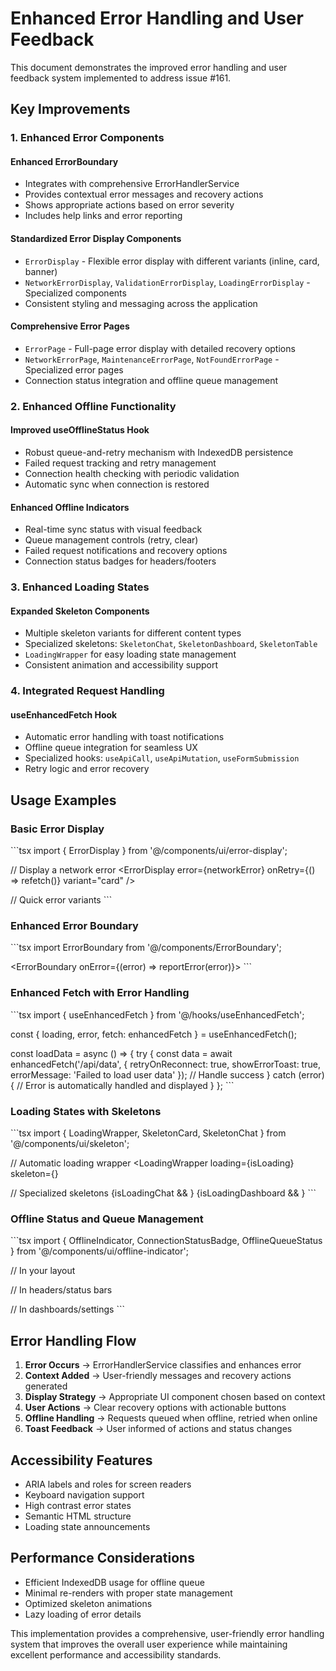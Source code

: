 # Enhanced Error Handling and User Feedback

This document demonstrates the improved error handling and user feedback system
implemented to address issue #161.

## Key Improvements

### 1. Enhanced Error Components

#### Enhanced ErrorBoundary

- Integrates with comprehensive ErrorHandlerService
- Provides contextual error messages and recovery actions
- Shows appropriate actions based on error severity
- Includes help links and error reporting

#### Standardized Error Display Components

- `ErrorDisplay` - Flexible error display with different variants (inline, card,
  banner)
- `NetworkErrorDisplay`, `ValidationErrorDisplay`, `LoadingErrorDisplay` -
  Specialized components
- Consistent styling and messaging across the application

#### Comprehensive Error Pages

- `ErrorPage` - Full-page error display with detailed recovery options
- `NetworkErrorPage`, `MaintenanceErrorPage`, `NotFoundErrorPage` - Specialized
  error pages
- Connection status integration and offline queue management

### 2. Enhanced Offline Functionality

#### Improved useOfflineStatus Hook

- Robust queue-and-retry mechanism with IndexedDB persistence
- Failed request tracking and retry management
- Connection health checking with periodic validation
- Automatic sync when connection is restored

#### Enhanced Offline Indicators

- Real-time sync status with visual feedback
- Queue management controls (retry, clear)
- Failed request notifications and recovery options
- Connection status badges for headers/footers

### 3. Enhanced Loading States

#### Expanded Skeleton Components

- Multiple skeleton variants for different content types
- Specialized skeletons: `SkeletonChat`, `SkeletonDashboard`, `SkeletonTable`
- `LoadingWrapper` for easy loading state management
- Consistent animation and accessibility support

### 4. Integrated Request Handling

#### useEnhancedFetch Hook

- Automatic error handling with toast notifications
- Offline queue integration for seamless UX
- Specialized hooks: `useApiCall`, `useApiMutation`, `useFormSubmission`
- Retry logic and error recovery

## Usage Examples

### Basic Error Display

\`\`\`tsx import { ErrorDisplay } from '@/components/ui/error-display';

// Display a network error <ErrorDisplay error={networkError} onRetry={() =>
refetch()} variant="card" />

// Quick error variants <NetworkErrorDisplay onRetry={retryRequest} />
<ValidationErrorDisplay message="Please fill all required fields" />
<LoadingErrorDisplay resource="user data" onRetry={loadUserData} /> \`\`\`

### Enhanced Error Boundary

\`\`\`tsx import ErrorBoundary from '@/components/ErrorBoundary';

<ErrorBoundary onError={(error) => reportError(error)}> <YourComponent />
</ErrorBoundary> \`\`\`

### Enhanced Fetch with Error Handling

\`\`\`tsx import { useEnhancedFetch } from '@/hooks/useEnhancedFetch';

const { loading, error, fetch: enhancedFetch } = useEnhancedFetch();

const loadData = async () => { try { const data = await
enhancedFetch('/api/data', { retryOnReconnect: true, showErrorToast: true,
errorMessage: 'Failed to load user data' }); // Handle success } catch (error) {
// Error is automatically handled and displayed } }; \`\`\`

### Loading States with Skeletons

\`\`\`tsx import { LoadingWrapper, SkeletonCard, SkeletonChat } from
'@/components/ui/skeleton';

// Automatic loading wrapper <LoadingWrapper loading={isLoading}
skeleton={<SkeletonCard />}

>   <UserCard data={userData} />
> </LoadingWrapper>

// Specialized skeletons {isLoadingChat && <SkeletonChat messages={6} />}
{isLoadingDashboard && <SkeletonDashboard />} \`\`\`

### Offline Status and Queue Management

\`\`\`tsx import { OfflineIndicator, ConnectionStatusBadge, OfflineQueueStatus }
from '@/components/ui/offline-indicator';

// In your layout <OfflineIndicator />

// In headers/status bars <ConnectionStatusBadge />

// In dashboards/settings <OfflineQueueStatus /> \`\`\`

## Error Handling Flow

1. **Error Occurs** → ErrorHandlerService classifies and enhances error
2. **Context Added** → User-friendly messages and recovery actions generated
3. **Display Strategy** → Appropriate UI component chosen based on context
4. **User Actions** → Clear recovery options with actionable buttons
5. **Offline Handling** → Requests queued when offline, retried when online
6. **Toast Feedback** → User informed of actions and status changes

## Accessibility Features

- ARIA labels and roles for screen readers
- Keyboard navigation support
- High contrast error states
- Semantic HTML structure
- Loading state announcements

## Performance Considerations

- Efficient IndexedDB usage for offline queue
- Minimal re-renders with proper state management
- Optimized skeleton animations
- Lazy loading of error details

This implementation provides a comprehensive, user-friendly error handling
system that improves the overall user experience while maintaining excellent
performance and accessibility standards.
